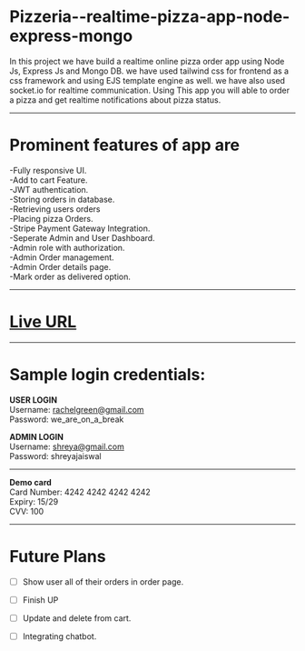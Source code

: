 # Pizzeria--realtime-pizza-app-node-express-mongo

In this project we have build a realtime online pizza order app using Node Js, Express Js and Mongo DB. we have used tailwind css for frontend as a css framework and using EJS template engine as well. we have also used socket.io for realtime communication.
Using This app you will able to order a pizza and get realtime notifications about pizza status.

<hr>

#  Prominent features of app are <br />
-Fully responsive UI.<br />
-Add to cart Feature.<br />
-JWT authentication.<br />
-Storing orders in database.<br />
-Retrieving users orders<br />
-Placing pizza Orders.<br />
-Stripe Payment Gateway Integration.<br />
-Seperate Admin and User Dashboard.<br />
-Admin role with authorization.<br />
-Admin Order management.<br />
-Admin Order details page.<br />
-Mark order as delivered option.<br />

<hr>

# [Live URL](https://pizzeria-realtime-pizza-app.herokuapp.com/)

<hr>

#  Sample login credentials:<br/>
__USER LOGIN__
<br/>
Username: rachelgreen@gmail.com
<br/>
Password: we_are_on_a_break
<br/>

__ADMIN LOGIN__<br/>
Username: shreya@gmail.com
<br/>
Password: shreyajaiswal
<br/>

<hr>

__Demo card__<br/>
Card Number: 4242 4242 4242 4242
<br/>
Expiry: 15/29
<br/>
CVV: 100

<hr>

#  Future Plans<br/>
- [ ] Show user all of their orders in order page.<br/>
- [ ]  Finish UP<br/>
- [ ] Update and delete from cart.<br/>
- [ ] Integrating chatbot.


